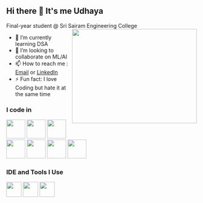 ## Hi there 👋 It's me Udhaya

Final-year student @ Sri Sairam Engineering College
<img align="right" width="330" height="250" src="https://i.pinimg.com/originals/47/f0/34/47f0342cec72b800463bf003eac1257e.gif">                                                
- 🌱 I’m currently learning DSA
- 👯 I’m looking to collaborate on ML/AI
- 📫 How to reach me : [Email](mailto:udhay0712@outlook.com) or [LinkedIn](https://www.linkedin.com/in/udhay20)
- ⚡ Fun fact: I love Coding but hate it at the same time

### I code in
<img height="50" width="50" src="https://img.icons8.com/color/48/000000/java-coffee-cup-logo.png" /> <img height="50" width="50" src="https://img.icons8.com/color/48/000000/python.png" /> <img height="50" width="50" src="https://img.icons8.com/color/48/000000/html-5.png" /> <img height="50" width="50" src="https://img.icons8.com/color/48/000000/css3.png" /> <img height="50" width="50" src="https://img.icons8.com/color/48/000000/bootstrap.png" /> <img height="50" width="50" src="https://img.icons8.com/color/48/000000/mysql-logo.png"/>
<img height="50" width="50" src="https://img.icons8.com/fluent/48/000000/arduino.png"/>
### IDE and Tools I Use
<img height="40" src="https://img.icons8.com/color/48/000000/visual-studio-code-2019.png"/> <img height="40" src="https://img.icons8.com/color/50/000000/git.png"/> <img height="40" src="https://img.icons8.com/color/48/000000/figma--v1.png"/>


